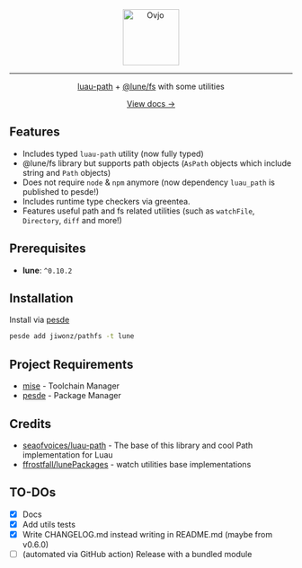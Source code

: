 <div align="center">
    <img src="https://github.com/user-attachments/assets/4fb6f4ac-fbb6-4ba1-8162-76285c5f6088" alt="Ovjo" height="100" />
</div>

<hr />

<div align="center">
	<p><a href="https://github.com/seaofvoices/luau-path">luau-path</a> + <a href="https://lune-org.github.io/docs/api-reference/fs/">@lune/fs</a> with some utilities</p>
	<a href="https://jiwonz.github.io/lune-pathfs/">View docs →</a>
</div>

## Features
- Includes typed `luau-path` utility (now fully typed)
- @lune/fs library but supports path objects (`AsPath` objects which include string and `Path` objects)
- Does not require `node` & `npm` anymore (now dependency `luau_path` is published to pesde!)
- Includes runtime type checkers via greentea.
- Features useful path and fs related utilities (such as `watchFile`, `Directory`, `diff` and more!)

## Prerequisites
- **lune**: `^0.10.2`

## Installation
Install via [pesde](https://pesde.dev/packages/jiwonz/pathfs)
```sh
pesde add jiwonz/pathfs -t lune
```

## Project Requirements
- [mise](https://github.com/jdx/mise) - Toolchain Manager
- [pesde](https://github.com/pesde-pkg/pesde) - Package Manager

## Credits
- [seaofvoices/luau-path](https://github.com/seaofvoices/luau-path) - The base of this library and cool Path implementation for Luau
- [ffrostfall/lunePackages](https://github.com/ffrostfall/lunePackages/blob/e6335a8c44957afbf1b00e3ecca37ac6a03af14d/watch/init.luau) - watch utilities base implementations

## TO-DOs
- [x] Docs
- [x] Add utils tests
- [x] Write CHANGELOG.md instead writing in README.md (maybe from v0.6.0)
- [ ] (automated via GitHub action) Release with a bundled module
